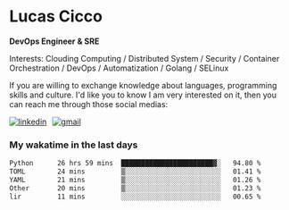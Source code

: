 # Lucas Cicco

**DevOps Engineer & SRE**

Interests: Clouding Computing / Distributed System / Security / Container Orchestration / DevOps / Automatization / Golang / SELinux

If you are willing to exchange knowledge about languages, programming skills and culture. I'd like you to know I am very interested on it, then you can reach me through those social medias:

<div style="display: flex; align-items: center; gap: 10px;">
  <a href="https://www.linkedin.com/in/lucas-vitor-de-cicco" target="_blank">
    <img
      src="https://img.shields.io/badge/-LinkedIn-%230077B5?style=for-the-badge&logo=linkedin&logoColor=white"
      alt="linkedin"
      target="_blank" 
    />
  </a>
  <a href="mailto:lucasvitorx1@gmail.com">
      <img
        src="https://img.shields.io/badge/-Gmail-%23333?style=for-the-badge&logo=gmail&logoColor=white"
        alt="gmail"
        target="_blank"
      />
  </a>
</div>

### My wakatime in the last days

<!--START_SECTION:waka-->

```txt
Python      26 hrs 59 mins  ███████████████████████▓░   94.80 %
TOML        24 mins         ▒░░░░░░░░░░░░░░░░░░░░░░░░   01.41 %
YAML        21 mins         ▒░░░░░░░░░░░░░░░░░░░░░░░░   01.26 %
Other       20 mins         ▒░░░░░░░░░░░░░░░░░░░░░░░░   01.23 %
lir         11 mins         ░░░░░░░░░░░░░░░░░░░░░░░░░   00.65 %
```

<!--END_SECTION:waka-->

